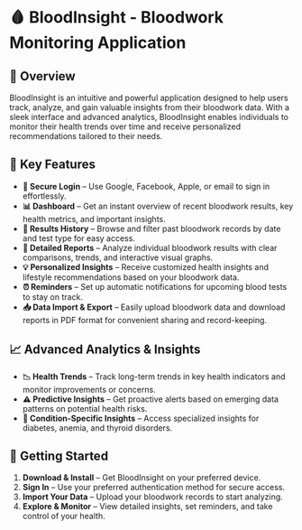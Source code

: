 # 🩸 BloodInsight - Bloodwork Monitoring Application

## 🌟 Overview

BloodInsight is an intuitive and powerful application designed to help users track, analyze, and gain valuable insights from their bloodwork data. With a sleek interface and advanced analytics, BloodInsight enables individuals to monitor their health trends over time and receive personalized recommendations tailored to their needs.

## 🔑 Key Features

- **🔐 Secure Login** – Use Google, Facebook, Apple, or email to sign in effortlessly.
- **📊 Dashboard** – Get an instant overview of recent bloodwork results, key health metrics, and important insights.
- **📂 Results History** – Browse and filter past bloodwork records by date and test type for easy access.
- **📑 Detailed Reports** – Analyze individual bloodwork results with clear comparisons, trends, and interactive visual graphs.
- **💡 Personalized Insights** – Receive customized health insights and lifestyle recommendations based on your bloodwork data.
- **⏰ Reminders** – Set up automatic notifications for upcoming blood tests to stay on track.
- **📥 Data Import & Export** – Easily upload bloodwork data and download reports in PDF format for convenient sharing and record-keeping.

## 📈 Advanced Analytics & Insights

- **📉 Health Trends** – Track long-term trends in key health indicators and monitor improvements or concerns.
- **⚠️ Predictive Insights** – Get proactive alerts based on emerging data patterns on potential health risks.
- **🏥 Condition-Specific Insights** – Access specialized insights for diabetes, anemia, and thyroid disorders.

## 🚀 Getting Started

1. **Download & Install** – Get BloodInsight on your preferred device.
2. **Sign In** – Use your preferred authentication method for secure access.
3. **Import Your Data** – Upload your bloodwork records to start analyzing.
4. **Explore & Monitor** – View detailed insights, set reminders, and take control of your health.

